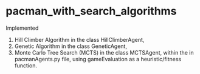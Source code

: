 # pacman_with_search_algorithms

Implemented
1. Hill Climber Algorithm in the class HillClimberAgent,
2. Genetic Algorithm in the class GeneticAgent,
3. Monte Carlo Tree Search (MCTS) in the class MCTSAgent,
within the in pacmanAgents.py file, using gameEvaluation as a heuristic/fitness function.
